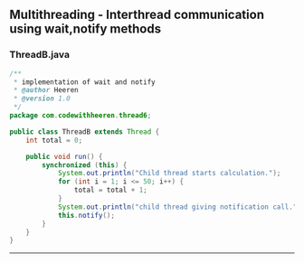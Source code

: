 ## Multithreading - Interthread communication using wait,notify methods

### ThreadB.java

```java
/**
 * implementation of wait and notify 
 * @author Heeren
 * @version 1.0
 */
package com.codewithheeren.thread6;

public class ThreadB extends Thread {
	int total = 0;

	public void run() {
		synchronized (this) {
			System.out.println("Child thread starts calculation.");
			for (int i = 1; i <= 50; i++) {
				total = total + 1;
			}
			System.out.println("child thread giving notification call.");
			this.notify();
		}
	}
}
```
---

